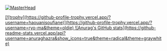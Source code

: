 [![MasterHead](https://i.im.ge/2022/07/28/Fje2sf.png)](https://www.github.com/haouanisoufiane)

<a href="https://github.com/haouanisoufiane">
    [![trophy](https://github-profile-trophy.vercel.app/?username=haouanisoufiane)](https://github-profile-trophy.vercel.app/?username=ryo-ma&theme=oldie)
</a>
<a href="https://github.com/haouanisoufiane">
    ![Anurag's GitHub stats](https://github-readme-stats.vercel.app/api?username=anuraghazra&show_icons=true&theme=radical&theme=graywhite)
</a>

<!--
**haouanisoufiane/haouanisoufiane** is a ✨ _special_ ✨ repository because its `README.md` (this file) appears on your GitHub profile.

Here are some ideas to get you started:

- 🔭 I’m currently working on ...
- 🌱 I’m currently learning ...
- 👯 I’m looking to collaborate on ...
- 🤔 I’m looking for help with ...
- 💬 Ask me about ...
- 📫 How to reach me: ...
- 😄 Pronouns: ...
- ⚡ Fun fact: ...
-->
